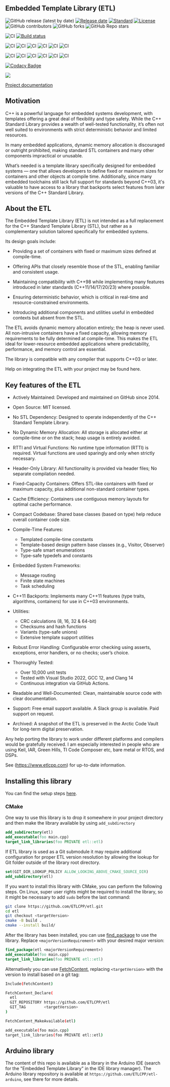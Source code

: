 Embedded Template Library (ETL)
-------------------------

![GitHub release (latest by date)](https://img.shields.io/github/v/release/jwellbelove/etl)
[![Release date](https://img.shields.io/github/release-date/jwellbelove/etl?color=%231182c3)](https://img.shields.io/github/release-date/jwellbelove/etl?color=%231182c3)
[![Standard](https://img.shields.io/badge/c%2B%2B-98/03/11/14/17/20-blue.svg)](https://en.wikipedia.org/wiki/C%2B%2B#Standardization)
[![License](https://img.shields.io/badge/license-MIT-blue.svg)](https://opensource.org/licenses/MIT)
![GitHub contributors](https://img.shields.io/github/contributors-anon/ETLCPP/etl)
![GitHub forks](https://img.shields.io/github/forks/ETLCPP/etl?style=flat)
![GitHub Repo stars](https://img.shields.io/github/stars/ETLCPP/etl?style=flat)

![CI](https://github.com/ETLCPP/etl/actions/workflows/msvc.yml/badge.svg?branch=master)
[![Build status](https://ci.appveyor.com/api/projects/status/b7jgecv7unqjw4u0/branch/master?svg=true)](https://ci.appveyor.com/project/jwellbelove/etl/branch/master)

![CI](https://github.com/ETLCPP/etl/actions/workflows/gcc-c++11.yml/badge.svg?branch=master)
![CI](https://github.com/ETLCPP/etl/actions/workflows/gcc-c++14.yml/badge.svg?branch=master)
![CI](https://github.com/ETLCPP/etl/actions/workflows/gcc-c++17.yml/badge.svg?branch=master)
![CI](https://github.com/ETLCPP/etl/actions/workflows/gcc-c++20.yml/badge.svg?branch=master)
![CI](https://github.com/ETLCPP/etl/actions/workflows/gcc-c++23.yml/badge.svg?branch=master)
![CI](https://github.com/ETLCPP/etl/actions/workflows/gcc-syntax-checks.yml/badge.svg?branch=master)

![CI](https://github.com/ETLCPP/etl/actions/workflows/clang-c++11.yml/badge.svg?branch=master)
![CI](https://github.com/ETLCPP/etl/actions/workflows/clang-c++14.yml/badge.svg?branch=master)
![CI](https://github.com/ETLCPP/etl/actions/workflows/clang-c++17.yml/badge.svg?branch=master)
![CI](https://github.com/ETLCPP/etl/actions/workflows/clang-c++20.yml/badge.svg?branch=master)
![CI](https://github.com/ETLCPP/etl/actions/workflows/clang-c++23.yml/badge.svg?branch=master)
![CI](https://github.com/ETLCPP/etl/actions/workflows/clang-syntax-checks.yml/badge.svg?branch=master)

[![Codacy Badge](https://api.codacy.com/project/badge/Grade/3c14cd918ccf40008d0bcd7b083d5946)](https://www.codacy.com/manual/jwellbelove/etl?utm_source=github.com&amp;utm_medium=referral&amp;utm_content=ETLCPP/etl&amp;utm_campaign=Badge_Grade)

[![](https://img.shields.io/static/v1?label=Sponsor&message=%E2%9D%A4&logo=GitHub&color=%23fe8e86)](https://www.etlcpp.com/sponsor.html)

[Project documentation](https://www.etlcpp.com/)

## Motivation

C++ is a powerful language for embedded systems development, with templates offering a great deal of flexibility and type safety. While the C++ Standard Library provides a wealth of well-tested functionality, it’s often not well suited to environments with strict deterministic behavior and limited resources.

In many embedded applications, dynamic memory allocation is discouraged or outright prohibited, making standard STL containers and many other components impractical or unusable.

What’s needed is a template library specifically designed for embedded systems — one that allows developers to define fixed or maximum sizes for containers and other objects at compile time. Additionally, since many embedded toolchains still lack full support for standards beyond C++03, it's valuable to have access to a library that backports select features from later versions of the C++ Standard Library.

## About the ETL

The Embedded Template Library (ETL) is not intended as a full replacement for the C++ Standard Template Library (STL), but rather as a complementary solution tailored specifically for embedded systems.

Its design goals include:

-	Providing a set of containers with fixed or maximum sizes defined at compile-time.

-	Offering APIs that closely resemble those of the STL, enabling familiar and consistent usage.

-	Maintaining compatibility with C++98 while implementing many features introduced in later standards 
(C++11/14/17/20/23) where possible.

-	Ensuring deterministic behavior, which is critical in real-time and resource-constrained environments.

-	Introducing additional components and utilities useful in embedded contexts but absent from the STL.

The ETL avoids dynamic memory allocation entirely; the heap is never used. All non-intrusive containers have a fixed capacity, allowing memory requirements to be fully determined at compile-time. This makes the ETL ideal for lower-resource embedded applications where predictability, performance, and memory control are essential.

The library is compatible with any compiler that supports C++03 or later.

Help on integrating the ETL with your project may be found here.


## Key features of the ETL

-	Actively Maintained: Developed and maintained on GitHub since 2014.

-	Open Source: MIT licensed.

-	No STL Dependency: Designed to operate independently of the C++ Standard Template Library.

-	No Dynamic Memory Allocation: All storage is allocated either at compile-time or on the stack; heap usage is entirely avoided.

-	RTTI and Virtual Functions: No runtime type information (RTTI) is required. Virtual functions are used sparingly and only when strictly necessary.

-	Header-Only Library: All functionality is provided via header files; No separate compilation needed.

-	Fixed-Capacity Containers: Offers STL-like containers with fixed or maximum capacity, plus additional non-standard container types.

-	Cache Efficiency: Containers use contiguous memory layouts for optimal cache performance.

-	Compact Codebase: Shared base classes (based on type) help reduce overall container code size.

-	Compile-Time Features:
    -	Templated compile-time constants
    -	Template-based design pattern base classes (e.g., Visitor, Observer)
    -	Type-safe smart enumerations
    -	Type-safe typedefs and constants

-	Embedded System Frameworks:
    -	Message routing
    -	Finite state machines
    -	Task scheduling

-	C++11 Backports: Implements many C++11 features (type traits, algorithms, containers) for use in C++03 environments.

-	Utilities:
    -	CRC calculations (8, 16, 32 & 64-bit)
    -	Checksums and hash functions
    -	Variants (type-safe unions)
    -	Extensive template support utilities

-	Robust Error Handling: Configurable error checking using asserts, exceptions, error handlers, or no checks; user’s choice.

-	Thoroughly Tested:
    -	Over 10,000 unit tests
    -	Tested with Visual Studio 2022, GCC 12, and Clang 14
    -	Continuous integration via GitHub Actions.

-	Readable and Well-Documented: Clean, maintainable source code with clear documentation.

-	Support: Free email support available. A Slack group is available. Paid support on request.

-	Archived: A snapshot of the ETL is preserved in the Arctic Code Vault for long-term digital preservation.

Any help porting the library to work under different platforms and compilers would be gratefully received.
I am especially interested in people who are using Keil, IAR, Green Hills, TI Code Composer etc, bare metal or RTOS, and DSPs.

See (https://www.etlcpp.com) for up-to-date information.

## Installing this library

You can find the setup steps [here](https://www.etlcpp.com/setup.html).

### CMake

One way to use this library is to drop it somewhere in your project directory
and then make the library available by using `add_subdirectory`

```cmake
add_subdirectory(etl)
add_executable(foo main.cpp)
target_link_libraries(foo PRIVATE etl::etl)
```

If ETL library is used as a Git submodule it may require additional configuration for proper ETL version resolution by allowing the lookup for Git folder outside of the library root directory.

```cmake
set(GIT_DIR_LOOKUP_POLICY ALLOW_LOOKING_ABOVE_CMAKE_SOURCE_DIR)
add_subdirectory(etl)
```

If you want to install this library with CMake, you can perform the following steps. On Linux,
super user rights might be required to install the library, so it might be necessary to add
`sudo` before the last command:

```sh
git clone https://github.com/ETLCPP/etl.git
cd etl
git checkout <targetVersion>
cmake -B build .
cmake --install build/
```

After the library has been installed, you can use
[find_package](https://cmake.org/cmake/help/latest/command/find_package.html) to use the library.
Replace `<majorVersionRequirement>` with your desired major version:

```cmake
find_package(etl <majorVersionRequirement>)
add_executable(foo main.cpp)
target_link_libraries(foo PRIVATE etl::etl)
```


Alternatively you can use [FetchContent](https://cmake.org/cmake/help/latest/module/FetchContent.html),
replacing `<targetVersion>` with the version to install based on a git tag:

```sh
Include(FetchContent)

FetchContent_Declare(
  etl
  GIT_REPOSITORY https://github.com/ETLCPP/etl
  GIT_TAG        <targetVersion>
)

FetchContent_MakeAvailable(etl)

add_executable(foo main.cpp)
target_link_libraries(foo PRIVATE etl::etl)
```

## Arduino library

The content of this repo is available as a library in the Arduino IDE (search for the "Embedded Template Library" in the IDE library manager). The Arduino library repository is available at ```https://github.com/ETLCPP/etl-arduino```, see there for more details.
